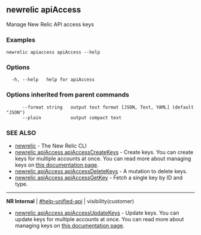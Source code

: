## newrelic apiAccess

Manage New Relic API access keys

### Examples

```
newrelic apiaccess apiAccess --help
```

### Options

```
  -h, --help   help for apiAccess
```

### Options inherited from parent commands

```
      --format string   output text format [JSON, Text, YAML] (default "JSON")
      --plain           output compact text
```

### SEE ALSO

* [newrelic](newrelic.md)	 - The New Relic CLI
* [newrelic apiAccess apiAccessCreateKeys](newrelic_apiAccess_apiAccessCreateKeys.md)	 - Create keys. You can create keys for multiple accounts at once. You can read more about managing keys on [this documentation page](https://docs.newrelic.com/docs/apis/nerdgraph/examples/use-nerdgraph-manage-license-keys-personal-api-keys).
* [newrelic apiAccess apiAccessDeleteKeys](newrelic_apiAccess_apiAccessDeleteKeys.md)	 - A mutation to delete keys.
* [newrelic apiAccess apiAccessGetKey](newrelic_apiAccess_apiAccessGetKey.md)	 - Fetch a single key by ID and type.

---
**NR Internal** | [#help-unified-api](https://newrelic.slack.com/archives/CBHJRSPSA) | visibility(customer)


* [newrelic apiAccess apiAccessUpdateKeys](newrelic_apiAccess_apiAccessUpdateKeys.md)	 - Update keys. You can update keys for multiple accounts at once. You can read more about managing keys on [this documentation page](https://docs.newrelic.com/docs/apis/nerdgraph/examples/use-nerdgraph-manage-license-keys-personal-api-keys).

